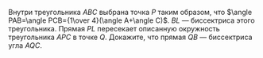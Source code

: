 Внутри треугольника $ABC$ выбрана точка $P$ таким образом, что
$\angle PAB=\angle PCB={1\over 4}(\angle A+\angle C)$. $BL$ —
биссектриса этого треугольника. Прямая $PL$ пересекает описанную
окружность треугольника $APC$ в точке $Q$. Докажите, что прямая
$QB$ — биссектриса угла $AQC$.